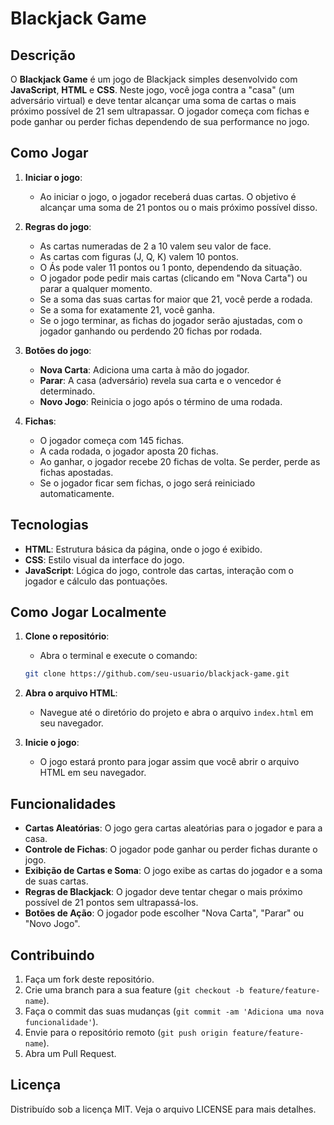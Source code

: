 # Blackjack Game

## Descrição

O **Blackjack Game** é um jogo de Blackjack simples desenvolvido com **JavaScript**, **HTML** e **CSS**. Neste jogo, você joga contra a "casa" (um adversário virtual) e deve tentar alcançar uma soma de cartas o mais próximo possível de 21 sem ultrapassar. O jogador começa com fichas e pode ganhar ou perder fichas dependendo de sua performance no jogo.

## Como Jogar

1. **Iniciar o jogo**:
   - Ao iniciar o jogo, o jogador receberá duas cartas. O objetivo é alcançar uma soma de 21 pontos ou o mais próximo possível disso.
   
2. **Regras do jogo**:
   - As cartas numeradas de 2 a 10 valem seu valor de face.
   - As cartas com figuras (J, Q, K) valem 10 pontos.
   - O Ás pode valer 11 pontos ou 1 ponto, dependendo da situação.
   - O jogador pode pedir mais cartas (clicando em "Nova Carta") ou parar a qualquer momento.
   - Se a soma das suas cartas for maior que 21, você perde a rodada.
   - Se a soma for exatamente 21, você ganha.
   - Se o jogo terminar, as fichas do jogador serão ajustadas, com o jogador ganhando ou perdendo 20 fichas por rodada.

3. **Botões do jogo**:
   - **Nova Carta**: Adiciona uma carta à mão do jogador.
   - **Parar**: A casa (adversário) revela sua carta e o vencedor é determinado.
   - **Novo Jogo**: Reinicia o jogo após o término de uma rodada.

4. **Fichas**:
   - O jogador começa com 145 fichas.
   - A cada rodada, o jogador aposta 20 fichas.
   - Ao ganhar, o jogador recebe 20 fichas de volta. Se perder, perde as fichas apostadas.
   - Se o jogador ficar sem fichas, o jogo será reiniciado automaticamente.

## Tecnologias

- **HTML**: Estrutura básica da página, onde o jogo é exibido.
- **CSS**: Estilo visual da interface do jogo.
- **JavaScript**: Lógica do jogo, controle das cartas, interação com o jogador e cálculo das pontuações.

## Como Jogar Localmente

1. **Clone o repositório**:
   - Abra o terminal e execute o comando:
   ```bash
   git clone https://github.com/seu-usuario/blackjack-game.git
   ```
   
2. **Abra o arquivo HTML**:
   - Navegue até o diretório do projeto e abra o arquivo `index.html` em seu navegador.

3. **Inicie o jogo**:
   - O jogo estará pronto para jogar assim que você abrir o arquivo HTML em seu navegador.

## Funcionalidades

- **Cartas Aleatórias**: O jogo gera cartas aleatórias para o jogador e para a casa.
- **Controle de Fichas**: O jogador pode ganhar ou perder fichas durante o jogo.
- **Exibição de Cartas e Soma**: O jogo exibe as cartas do jogador e a soma de suas cartas.
- **Regras de Blackjack**: O jogador deve tentar chegar o mais próximo possível de 21 pontos sem ultrapassá-los.
- **Botões de Ação**: O jogador pode escolher "Nova Carta", "Parar" ou "Novo Jogo".

## Contribuindo

1. Faça um fork deste repositório.
2. Crie uma branch para a sua feature (`git checkout -b feature/feature-name`).
3. Faça o commit das suas mudanças (`git commit -am 'Adiciona uma nova funcionalidade'`).
4. Envie para o repositório remoto (`git push origin feature/feature-name`).
5. Abra um Pull Request.

## Licença

Distribuído sob a licença MIT. Veja o arquivo LICENSE para mais detalhes.
